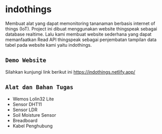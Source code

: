 # indothings

Membuat alat yang dapat memonitoring tananaman berbasis internet of things (IoT). Project ini dibuat menggunakan website thingspeak sebagai database realtime. Lalu kami membuat
website sederhana yang dapat memanfaatkan Read API thingspeak sebagai penjembatan tampilan data tabel pada website kami yaitu indothings.

## ```Demo Website```
Silahkan kunjungi link berikut ini https://indothings.netlify.app/

## ```Alat dan Bahan Tugas```
- Wemos Lolin32 Lite
- Sensor DHT11
- Sensor LDR
- Soil Moisture Sensor
- Breadboard
- Kabel Penghubung



